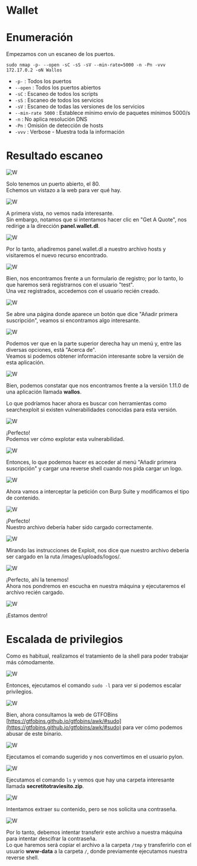 # Wallet

# Enumeración

Empezamos con un escaneo de los puertos.

`sudo nmap -p- --open -sC -sS -sV --min-rate=5000 -n -Pn -vvv 172.17.0.2 -oN Wallos`  

- `-p-` : Todos los puertos
- `--open` : Todos los puertos abiertos
- `-sC` : Escaneo de todos los scripts
- `-sS` : Escaneo de todos los servicios
- `-sV` : Escaneo de todas las versiones de los servicios
- `--min-rate 5000` : Establece mínimo envío de paquetes mínimos 5000/s
- `-n` : No aplica resolución DNS
- `-Pn` : Omisión de detección de hosts
- `-vvv` : Verbose - Muestra toda la información

# Resultado escaneo  

![W](https://github.com/giustiand/DockerLabs-Writeups/blob/main/Medio/images/Wallos/W_1.jpg)    

Solo tenemos un puerto abierto, el 80.  
Echemos un vistazo a la web para ver qué hay.  

![W](https://github.com/giustiand/DockerLabs-Writeups/blob/main/Medio/images/Wallos/W_2.jpg)    

A primera vista, no vemos nada interesante.   
Sin embargo, notamos que si intentamos hacer clic en "Get A Quote", nos redirige a la dirección **panel.wallet.dl**.  

![W](https://github.com/giustiand/DockerLabs-Writeups/blob/main/Medio/images/Wallos/W_3.jpg)    

Por lo tanto, añadiremos panel.wallet.dl a nuestro archivo hosts y visitaremos el nuevo recurso encontrado.  

![W](https://github.com/giustiand/DockerLabs-Writeups/blob/main/Medio/images/Wallos/W_4.jpg)   

Bien, nos encontramos frente a un formulario de registro; por lo tanto, lo que haremos será registrarnos con el usuario "test".   
Una vez registrados, accedemos con el usuario recién creado.   

![W](https://github.com/giustiand/DockerLabs-Writeups/blob/main/Medio/images/Wallos/W_5.jpg)    

Se abre una página donde aparece un botón que dice "Añadir primera suscripción", veamos si encontramos algo interesante.  

![W](https://github.com/giustiand/DockerLabs-Writeups/blob/main/Medio/images/Wallos/W_6.jpg)   

Podemos ver que en la parte superior derecha hay un menú y, entre las diversas opciones, está "Acerca de".  
Veamos si podemos obtener información interesante sobre la versión de esta aplicación.  

![W](https://github.com/giustiand/DockerLabs-Writeups/blob/main/Medio/images/Wallos/W_7.jpg)    

Bien, podemos constatar que nos encontramos frente a la versión 1.11.0 de una aplicación llamada **wallos**.  

Lo que podríamos hacer ahora es buscar con herramientas como searchexploit si existen vulnerabilidades conocidas para esta versión.  

![W](https://github.com/giustiand/DockerLabs-Writeups/blob/main/Medio/images/Wallos/W_8.jpg)    

¡Perfecto!  
Podemos ver cómo explotar esta vulnerabilidad.  

![W](https://github.com/giustiand/DockerLabs-Writeups/blob/main/Medio/images/Wallos/W_9.jpg)    

Entonces, lo que podemos hacer es acceder al menú "Añadir primera suscripción" y cargar una reverse shell cuando nos pida cargar un logo.  

![W](https://github.com/giustiand/DockerLabs-Writeups/blob/main/Medio/images/Wallos/W_10.jpg)   

Ahora vamos a interceptar la petición con Burp Suite y modificamos el tipo de contenido.  

![W](https://github.com/giustiand/DockerLabs-Writeups/blob/main/Medio/images/Wallos/W_11.jpg)   

¡Perfecto!  
Nuestro archivo debería haber sido cargado correctamente.  


![W](https://github.com/giustiand/DockerLabs-Writeups/blob/main/Medio/images/Wallos/W_12.jpg)    

Mirando las instrucciones de Exploit, nos dice que nuestro archivo debería ser cargado en la ruta /images/uploads/logos/.  

![W](https://github.com/giustiand/DockerLabs-Writeups/blob/main/Medio/images/Wallos/W_13.jpg)    

¡Perfecto, ahí la tenemos!  
Ahora nos pondremos en escucha en nuestra máquina y ejecutaremos el archivo recién cargado.  

![W](https://github.com/giustiand/DockerLabs-Writeups/blob/main/Medio/images/Wallos/W_14.jpg)  

¡Estamos dentro!  

# Escalada de privilegios  

Como es habitual, realizamos el tratamiento de la shell para poder trabajar más cómodamente.  

![W](https://github.com/giustiand/DockerLabs-Writeups/blob/main/Medio/images/Wallos/W_15.jpg)   

Entonces, ejecutamos el comando `sudo -l` para ver si podemos escalar privilegios.  

![W](https://github.com/giustiand/DockerLabs-Writeups/blob/main/Medio/images/Wallos/W_16.jpg)    

Bien, ahora consultamos la web de GTFOBins [https://gtfobins.github.io/gtfobins/awk/#sudo](https://gtfobins.github.io/gtfobins/awk/#sudo) para ver cómo podemos abusar de este binario.  

![W](https://github.com/giustiand/DockerLabs-Writeups/blob/main/Medio/images/Wallos/W_17.jpg)     

Ejecutamos el comando sugerido y nos convertimos en el usuario pylon.  

![W](https://github.com/giustiand/DockerLabs-Writeups/blob/main/Medio/images/Wallos/W_18.jpg)     

Ejecutamos el comando `ls` y vemos que hay una carpeta interesante llamada **secretitotraviesito.zip**.  

![W](https://github.com/giustiand/DockerLabs-Writeups/blob/main/Medio/images/Wallos/W_19.jpg)  

Intentamos extraer su contenido, pero se nos solicita una contraseña.  

![W](https://github.com/giustiand/DockerLabs-Writeups/blob/main/Medio/images/Wallos/W_20.jpg)  

Por lo tanto, debemos intentar transferir este archivo a nuestra máquina para intentar descifrar la contraseña.    
Lo que haremos será copiar el archivo a la carpeta `/tmp` y transferirlo con el usuario **www-data** a la carpeta `/`, donde previamente ejecutamos nuestra reverse shell.  







